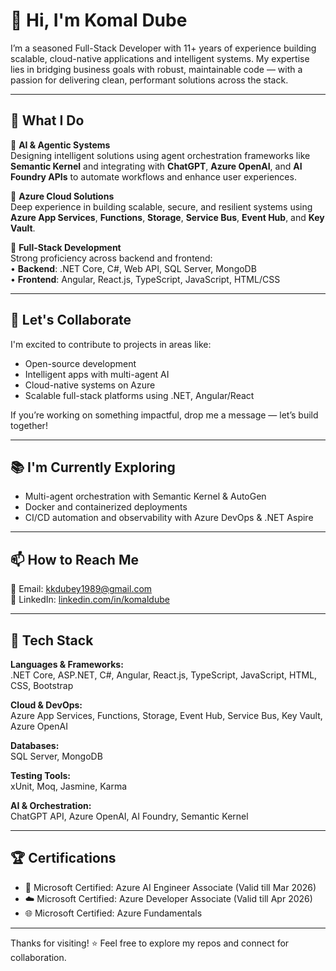 # 👋 Hi, I'm Komal Dube

I’m a seasoned Full-Stack Developer with 11+ years of experience building scalable, cloud-native applications and intelligent systems. My expertise lies in bridging business goals with robust, maintainable code — with a passion for delivering clean, performant solutions across the stack.

---

## 💼 What I Do

🔹 **AI & Agentic Systems**  
Designing intelligent solutions using agent orchestration frameworks like **Semantic Kernel** and integrating with **ChatGPT**, **Azure OpenAI**, and **AI Foundry APIs** to automate workflows and enhance user experiences.

🔹 **Azure Cloud Solutions**  
Deep experience in building scalable, secure, and resilient systems using **Azure App Services**, **Functions**, **Storage**, **Service Bus**, **Event Hub**, and **Key Vault**.

🔹 **Full-Stack Development**  
Strong proficiency across backend and frontend:  
• **Backend**: .NET Core, C#, Web API, SQL Server, MongoDB  
• **Frontend**: Angular, React.js, TypeScript, JavaScript, HTML/CSS  

---

## 👯 Let's Collaborate

I'm excited to contribute to projects in areas like:
- Open-source development
- Intelligent apps with multi-agent AI
- Cloud-native systems on Azure
- Scalable full-stack platforms using .NET, Angular/React

If you’re working on something impactful, drop me a message — let’s build together!

---

## 📚 I'm Currently Exploring
- Multi-agent orchestration with Semantic Kernel & AutoGen
- Docker and containerized deployments
- CI/CD automation and observability with Azure DevOps & .NET Aspire

---

## 📫 How to Reach Me

📧 Email: [kkdubey1989@gmail.com](mailto:kkdubey1989@gmail.com)  
🔗 LinkedIn: [linkedin.com/in/komaldube](https://linkedin.com/in/komaldube)

---

## 🧰 Tech Stack

**Languages & Frameworks:**  
.NET Core, ASP.NET, C#, Angular, React.js, TypeScript, JavaScript, HTML, CSS, Bootstrap

**Cloud & DevOps:**  
Azure App Services, Functions, Storage, Event Hub, Service Bus, Key Vault, Azure OpenAI

**Databases:**  
SQL Server, MongoDB

**Testing Tools:**  
xUnit, Moq, Jasmine, Karma

**AI & Orchestration:**  
ChatGPT API, Azure OpenAI, AI Foundry, Semantic Kernel

---

## 🏆 Certifications

- 🧠 Microsoft Certified: Azure AI Engineer Associate (Valid till Mar 2026)  
- ☁️ Microsoft Certified: Azure Developer Associate (Valid till Apr 2026)  
- 🌐 Microsoft Certified: Azure Fundamentals

---

Thanks for visiting! ⭐ Feel free to explore my repos and connect for collaboration.
